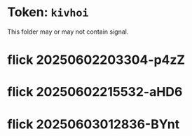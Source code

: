 # Token: `kivhoi`

This folder may or may not contain signal.
# flick 20250602203304-p4zZ
# flick 20250602215532-aHD6
# flick 20250603012836-BYnt

